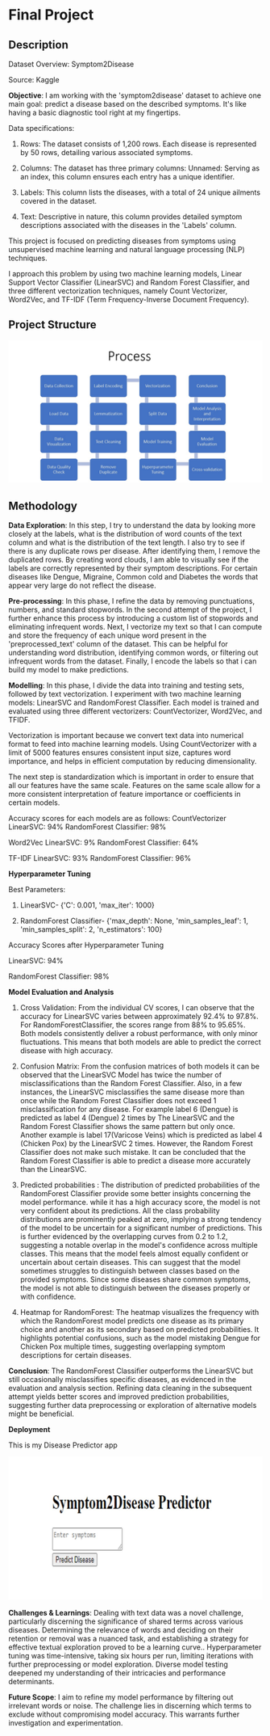 # Final Project

## Description

Dataset Overview: Symptom2Disease

Source: Kaggle

**Objective**: I am working with the 'symptom2disease' dataset to achieve one main goal: predict a disease based on the described symptoms. It's like having a basic diagnostic tool right at my fingertips.


Data specifications:

1. Rows: The dataset consists of 1,200 rows. Each disease is represented by 50 rows, detailing various associated symptoms.

2. Columns: The dataset has three primary columns:
Unnamed: Serving as an index, this column ensures each entry has a unique identifier.

3. Labels: This column lists the diseases, with a total of 24 unique ailments covered in the dataset.

4. Text: Descriptive in nature, this column provides detailed symptom descriptions associated with the diseases in the 'Labels' column.

This project is focused on predicting diseases from symptoms using unsupervised machine learning and natural language processing (NLP) techniques. 

I approach this problem by using two machine learning models, Linear Support Vector Classifier (LinearSVC) and Random Forest Classifier, and three different vectorization techniques, namely Count Vectorizer, Word2Vec, and TF-IDF (Term Frequency-Inverse Document Frequency).

## Project Structure

![Process image, for accessibility](./images/process.jpg)


## Methodology

**Data Exploration**: In this step, I try to understand the data by looking more closely at the labels, what is the distribution of word counts of the text column and what is the distribution of the text length. I also try to see if there is any duplicate rows per disease. After identifying them, I remove the duplicated rows. By creating word clouds, I am able to visually see if the labels are correctly represented by their symptom descriptions. For certain diseases like Dengue, Migraine, Common cold and Diabetes the words that appear very large do not reflect the disease.

**Pre-processing**: In this phase, I refine the data by removing punctuations, numbers, and standard stopwords. In the second attempt of the project, I further enhance this process by introducing a custom list of stopwords and eliminating infrequent words. Next, I vectorize my text so that I can compute and store the frequency of each unique word present in the 'preprocessed_text' column of the dataset. This can be helpful for understanding word distribution, identifying common words, or filtering out infrequent words from the dataset. Finally, I encode the labels so that i can build my model to make predictions.

**Modelling**: In this phase, I divide the data into training and testing sets, followed by text vectorization. I experiment with two machine learning models: LinearSVC and RandomForest Classifier. Each model is trained and evaluated using three different vectorizers: CountVectorizer, Word2Vec, and TFIDF.

Vectorization is important because we convert text data into numerical format to feed into machine learning models. Using CountVectorizer with a limit of 5000 features ensures consistent input size, captures word importance, and helps in efficient computation by reducing dimensionality.

The next step is standardization which is important in order to ensure that all our features have the same scale. Features on the same scale allow for a more consistent interpretation of feature importance or coefficients in certain models.

Accuracy scores for each models are as follows:
CountVectorizer
LinearSVC: 94%
RandomForest Classifier: 98%

Word2Vec
LinearSVC: 9%
RandomForest Classifier: 64%

TF-IDF
LinearSVC: 93%
RandomForest Classifier: 96%

**Hyperparameter Tuning**

Best Parameters:

1. LinearSVC- {'C': 0.001, 'max_iter': 1000}

2. RandomForest Classifier- 
{'max_depth': None, 'min_samples_leaf': 1, 'min_samples_split': 2, 'n_estimators': 100}

Accuracy Scores after Hyperparameter Tuning

LinearSVC: 94%

RandomForest Classifier: 98%

**Model Evaluation and Analysis**

1. Cross Validation:
From the individual CV scores, I can observe that the accuracy for LinearSVC varies between approximately 92.4% to 97.8%. For RandomForestClassifier, the scores range from 88% to 95.65%. Both models consistently deliver a robust performance, with only minor fluctuations. This means that both models are able to predict the correct disease with high accuracy.

2. Confusion Matrix: From the confusion matrices of both models it can be observed that the LinearSVC Model has twice the number of misclassifications than the Random Forest Classifier. Also, in a few instances, the LinearSVC misclassifies the same disease more than once while the Random Forest Classifier does not exceed 1 misclassification for any disease. For example label 6 (Dengue) is predicted as label 4 (Dengue) 2 times by The LinearSVC and the Random Forest Classifier shows the same pattern but only once. Another example is label 17(Varicose Veins) which is predicted as label 4 (Chicken Pox) by the LinearSVC 2 times. However, the Random Forest Classifier does not make such mistake. It can be concluded that the Random Forest Classifier is able to predict a disease more accurately than the LinearSVC.

3. Predicted probabilities : The distribution of predicted probabilities of the RandomForest Classifier provide some better insights concerning the model performance. while it has a high accuracy score, the model is not very confident about its predictions. All the class probability distributions are prominently peaked at zero, implying a strong tendency of the model to be uncertain for a significant number of predictions. This is further evidenced by the overlapping curves from 0.2 to 1.2, suggesting a notable overlap in the model's confidence across multiple classes. This means that the model feels almost equally confident or uncertain about certain diseases. This can suggest that the model sometimes struggles to distinguish between  classes based on the provided symptoms. Since some diseases share common symptoms, the model is not able to distinguish between the diseases properly or with confidence.

4. Heatmap for RandomForest: The heatmap visualizes the frequency with which the RandomForest model predicts one disease as its primary choice and another as its secondary based on predicted probabilities. It highlights potential confusions, such as the model mistaking Dengue for Chicken Pox multiple times, suggesting overlapping symptom descriptions for certain diseases.

**Conclusion**: The RandomForest Classifier outperforms the LinearSVC but still occasionally misclassifies specific diseases, as evidenced in the evaluation and analysis section. Refining data cleaning in the subsequent attempt yields better scores and improved prediction probabilities, suggesting further data preprocessing or exploration of alternative models might be beneficial.


**Deployment**

This is my Disease Predictor app

![App image, for accessibility](./images/disease_predict_app.jpg)



**Challenges & Learnings**: Dealing with text data was a novel challenge, particularly discerning the significance of shared terms across various diseases. Determining the relevance of words and deciding on their retention or removal was a nuanced task, and establishing a strategy for effective textual exploration proved to be a learning curve.. Hyperparameter tuning was time-intensive, taking six hours per run, limiting iterations with further preprocessing or model exploration. Diverse model testing deepened my understanding of their intricacies and performance determinants.

**Future Scope**: I aim to refine my model performance by filtering out irrelevant words or noise. The challenge lies in discerning which terms to exclude without compromising model accuracy. This warrants further investigation and experimentation.






















